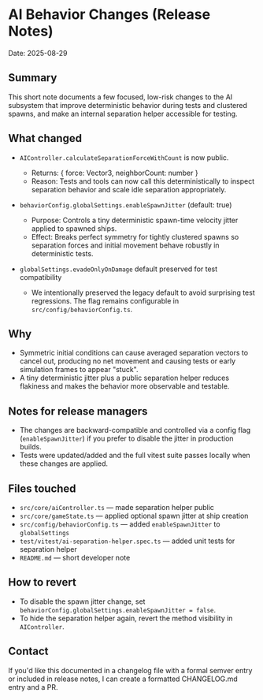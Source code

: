 # AI Behavior Changes (Release Notes)

Date: 2025-08-29

Summary
-------
This short note documents a few focused, low-risk changes to the AI subsystem that improve deterministic behavior during tests and clustered spawns, and make an internal separation helper accessible for testing.

What changed
------------
- `AIController.calculateSeparationForceWithCount` is now public.
  - Returns: { force: Vector3, neighborCount: number }
  - Reason: Tests and tools can now call this deterministically to inspect separation behavior and scale idle separation appropriately.

- `behaviorConfig.globalSettings.enableSpawnJitter` (default: true)
  - Purpose: Controls a tiny deterministic spawn-time velocity jitter applied to spawned ships.
  - Effect: Breaks perfect symmetry for tightly clustered spawns so separation forces and initial movement behave robustly in deterministic tests.

- `globalSettings.evadeOnlyOnDamage` default preserved for test compatibility
  - We intentionally preserved the legacy default to avoid surprising test regressions. The flag remains configurable in `src/config/behaviorConfig.ts`.

Why
---
- Symmetric initial conditions can cause averaged separation vectors to cancel out, producing no net movement and causing tests or early simulation frames to appear "stuck".
- A tiny deterministic jitter plus a public separation helper reduces flakiness and makes the behavior more observable and testable.

Notes for release managers
-------------------------
- The changes are backward-compatible and controlled via a config flag (`enableSpawnJitter`) if you prefer to disable the jitter in production builds.
- Tests were updated/added and the full vitest suite passes locally when these changes are applied.

Files touched
-------------
- `src/core/aiController.ts` — made separation helper public
- `src/core/gameState.ts` — applied optional spawn jitter at ship creation
- `src/config/behaviorConfig.ts` — added `enableSpawnJitter` to `globalSettings`
- `test/vitest/ai-separation-helper.spec.ts` — added unit tests for separation helper
- `README.md` — short developer note

How to revert
-------------
- To disable the spawn jitter change, set `behaviorConfig.globalSettings.enableSpawnJitter = false`.
- To hide the separation helper again, revert the method visibility in `AIController`.

Contact
-------
If you'd like this documented in a changelog file with a formal semver entry or included in release notes, I can create a formatted CHANGELOG.md entry and a PR.
